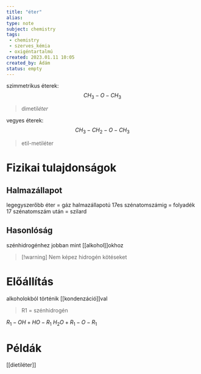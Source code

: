 ```yaml
---
title: "éter"
alias: 
type: note
subject: chemistry
tags:
 - chemistry
 - szerves_kémia
 - oxigéntartalmú
created: 2023.01.11 10:05
created_by: Ádám
status: empty
---
```

szimmetrikus éterek:
$$CH_3-O-CH_3$$
> dimetil*éter*

vegyes éterek:
$$CH_3-CH_2-O-CH_3$$
> etil-metiléter

# Fizikai tulajdonságok
## Halmazállapot
legegyszerőbb éter = gáz halmazállapotú
17es szénatomszámig = folyadék
17 szénatomszám után = szilard

## Hasonlóság
szénhidrogénhez jobban mint [[alkohol]]okhoz
>[!warning] Nem képez hidrogén kötéseket

# Előállítás
alkoholokból történik [[kondenzáció]]val
>R1 = szénhidrogén 


$R_1-OH +HO-R_1$
$H_2O+R_1-O-R_1$

# Példák
[[dietiléter]]
